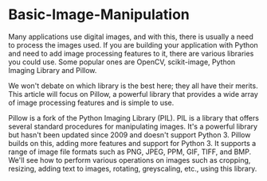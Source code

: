 # Basic-Image-Manipulation

Many applications use digital images, and with this, there is usually a need to process the images used. If you are building your application with Python and need to add image processing features to it, there are various libraries you could use. Some popular ones are OpenCV, scikit-image, Python Imaging Library and Pillow.

We won't debate on which library is the best here; they all have their merits. This article will focus on Pillow, a powerful library that provides a wide array of image processing features and is simple to use.

Pillow is a fork of the Python Imaging Library (PIL). PIL is a library that offers several standard procedures for manipulating images. It's a powerful library but hasn't been updated since 2009 and doesn't support Python 3. Pillow builds on this, adding more features and support for Python 3. It supports a range of image file formats such as PNG, JPEG, PPM, GIF, TIFF, and BMP. We'll see how to perform various operations on images such as cropping, resizing, adding text to images, rotating, greyscaling, etc., using this library.

